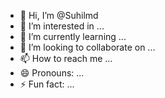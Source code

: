 - 👋 Hi, I’m @Suhilmd
- 👀 I’m interested in ...
- 🌱 I’m currently learning ...
- 💞️ I’m looking to collaborate on ...
- 📫 How to reach me ...
- 😄 Pronouns: ...
- ⚡ Fun fact: ...

<!---
Suhilmd/Suhilmd is a ✨ special ✨ repository because its `README.md` (this file) appears on your GitHub profile.
You can click the Preview link to take a look at your changes.
--->

